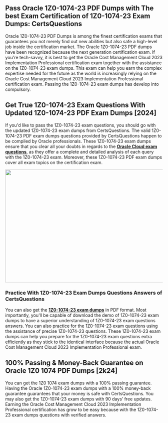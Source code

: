 <h2>Pass Oracle 1Z0-1074-23 PDF Dumps with The best Exam Certification of 1Z0-1074-23 Exam Dumps: CertsQuestions</h2>
<p>Oracle 1Z0-1074-23 PDF Dumps is among the finest certification exams that guarantees you not merely find out new abilities but also safe a high-level job inside the certification market. The Oracle 1Z0-1074-23 PDF dumps have been recognized because the next generation certification exam. If you're tech-savvy, it is best to get the Oracle Cost Management Cloud 2023 Implementation Professional certification exam together with the assistance on the 1Z0-1074-23 exam dumps. This exam can help you earn the complex expertise needed for the future as the world is increasingly relying on the Oracle Cost Management Cloud 2023 Implementation Professional certification exam. Passing the 1Z0-1074-23 exam dumps has develop into compulsory.</p>
<h2>Get True 1Z0-1074-23 Exam Questions With Updated 1Z0-1074-23 PDF Exam Dumps [2024]</h2>
<p>If you'd like to pass the 1Z0-1074-23 exam questions, you should go with the updated 1Z0-1074-23 exam dumps from CertsQuestions. The valid 1Z0-1074-23 PDF exam dumps questions provided by CertsQuestions happen to be compiled by Oracle professionals. These 1Z0-1074-23 exam dumps ensure that you clear all your doubts in regards to the <strong><a href="https://www.certsquestions.com/oracle-cloud-certification.html">Oracle Cloud exam questions</a></strong>, as they offer a complete and detailed analysis of each query with the 1Z0-1074-23 exam. Moreover, these 1Z0-1074-23 PDF exam dumps cover all exam topics on the certification exam.</p>
<p><img style="display: block; margin-left: auto; margin-right: auto;" src="https://i.imgur.com/53zZ4Bb.png" alt="" width="720" height="360" /></p>
<h3>Practice With 1Z0-1074-23 Exam Dumps Questions Answers of CertsQuestions</h3>
<p>You can also get the <a href="https://www.certsquestions.com/1Z0-1074-23-pdf-dumps.html"><strong>1Z0-1074-23 exam dumps</strong></a> in PDF format. Most importantly, you'll be capable of download the demo of 1Z0-1074-23 exam dumps to have a superior understanding of 1Z0-1074-23 exam questions answers. You can also practice for the 1Z0-1074-23 exam questions using the assistance of precise 1Z0-1074-23 questions. These 1Z0-1074-23 exam dumps can help you prepare for the 1Z0-1074-23 exam questions extra efficiently as they stick to the identical interface because the actual Oracle Cost Management Cloud 2023 Implementation Professional exam.</p>
<h2>100% Passing &amp; Money-Back Guarantee on Oracle 1Z0 1074 PDF Dumps [2k24]</h2>
<p>You can get the 1Z0 1074 exam dumps with a 100% passing guarantee. Having the Oracle 1Z0-1074-23 exam dumps with a 100% money-back guarantee guarantees that your money is safe with CertsQuestions. You may also get the 1Z0-1074-23 exam dumps with 90 days&rsquo; free updates. Earning the Oracle Cost Management Cloud 2023 Implementation Professional certification has grow to be easy because with the 1Z0-1074-23 exam dumps questions with verified answers.</p>
